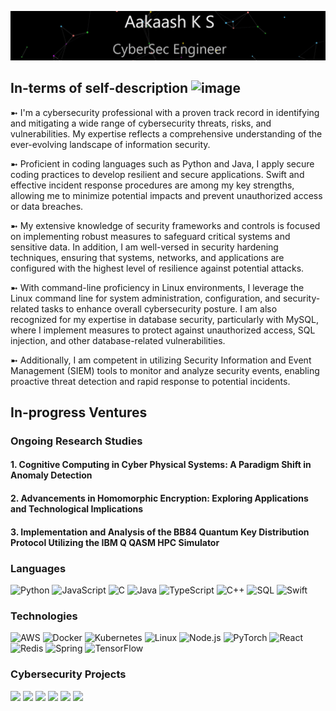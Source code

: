 ![](Profile.gif)


## In-terms of self-description ![image](https://github.com/Aakaashzz/Aakaashzz/assets/84792076/0e3fd099-70bc-4d29-9d2e-3b0f57453b17)



➼ I'm a cybersecurity professional with a proven track record in identifying and mitigating a wide range of cybersecurity threats, risks, and vulnerabilities. My expertise reflects a comprehensive understanding of the ever-evolving landscape of information security. 

➼ Proficient in coding languages such as Python and Java, I apply secure coding practices to develop resilient and secure applications. Swift and effective incident response procedures are among my key strengths, allowing me to minimize potential impacts and prevent unauthorized access or data breaches.

➼ My extensive knowledge of security frameworks and controls is focused on implementing robust measures to safeguard critical systems and sensitive data. In addition, I am well-versed in security hardening techniques, ensuring that systems, networks, and applications are configured with the highest level of resilience against potential attacks. 

➼ With command-line proficiency in Linux environments, I leverage the Linux command line for system administration, configuration, and security-related tasks to enhance overall cybersecurity posture. I am also recognized for my expertise in database security, particularly with MySQL, where I implement measures to protect against unauthorized access, SQL injection, and other database-related vulnerabilities.

➼ Additionally, I am competent in utilizing Security Information and Event Management (SIEM) tools to monitor and analyze security events, enabling proactive threat detection and rapid response to potential incidents.

##  In-progress Ventures 


### Ongoing Research Studies

#### 1. Cognitive Computing in Cyber Physical Systems: A Paradigm Shift in Anomaly Detection

#### 2. Advancements in Homomorphic Encryption: Exploring Applications and Technological Implications

#### 3. Implementation and Analysis of the BB84 Quantum Key Distribution Protocol Utilizing the IBM Q QASM HPC Simulator



### Languages

![Python](https://img.shields.io/badge/-Python-000?&logo=Python)
![JavaScript](https://img.shields.io/badge/-JavaScript-000?&logo=JavaScript)
![C](https://img.shields.io/badge/-C-000?&logo=C)
![Java](https://img.shields.io/badge/-Java-000?&logo=Java&logoColor=007396)
![TypeScript](https://img.shields.io/badge/-TypeScript-000?&logo=TypeScript)
![C++](https://img.shields.io/badge/-C++-000?&logo=c%2b%2b&logoColor=00599C)
![SQL](https://img.shields.io/badge/-SQL-000?&logo=MySQL)
![Swift](https://img.shields.io/badge/-Swift-000?&logo=Swift)

### Technologies

![AWS](https://img.shields.io/badge/-AWS-000?&logo=Amazon-AWS&logoColor=F90)
![Docker](https://img.shields.io/badge/-Docker-000?&logo=Docker)
![Kubernetes](https://img.shields.io/badge/-Kubernetes-000?&logo=Kubernetes)
![Linux](https://img.shields.io/badge/-Linux-000?&logo=Linux)
![Node.js](https://img.shields.io/badge/-Node.js-000?&logo=node.js)
![PyTorch](https://img.shields.io/badge/-PyTorch-000?&logo=PyTorch)
![React](https://img.shields.io/badge/-React-000?&logo=React)
![Redis](https://img.shields.io/badge/-Redis-000?&logo=Redis)
![Spring](https://img.shields.io/badge/-Spring-000?&logo=Spring)
![TensorFlow](https://img.shields.io/badge/-TensorFlow-000?&logo=TensorFlow)

### Cybersecurity Projects

[![](https://img.shields.io/badge/-🩸%20Heartbleed-000)](https://github.com/Aakaashzz/Heartbleed)
[![](https://img.shields.io/badge/-🌊%20SYN%20Flood-000)](https://github.com/Aakaashzz/SYN-Flood)
[![](https://img.shields.io/badge/-🗂%20Packet%20Sniffing%20%26%20Spoofing-000)](https://github.com/Aakaashzz/Packet-Sniffing-and-Spoofing)
[![](https://img.shields.io/badge/-💉%20SQL%20Injection-000)](https://github.com/Aakaashzz/SQL-Injection)
[![](https://img.shields.io/badge/-🛡%20Spectre%20%26%20Meltdown-000)](https://github.com/Aakaashzz/Meltdown-Spectre)
[![](https://img.shields.io/badge/-🌐%20Network%20Tools-000)](https://github.com/Aakaashzz/Network-Tools)












